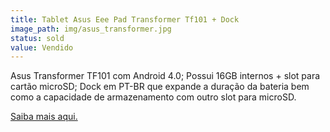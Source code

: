 ```yaml
---
title: Tablet Asus Eee Pad Transformer Tf101 + Dock
image_path: img/asus_transformer.jpg
status: sold
value: Vendido
---
```

Asus Transformer TF101 com Android 4.0; Possui 16GB internos + slot para cartão microSD; Dock em PT-BR que expande a duração da bateria bem como a capacidade de armazenamento com outro slot para microSD.

<a href="http://www.gsmarena.com/asus_transformer_tf101-3936.php">Saiba mais aqui.</a>
